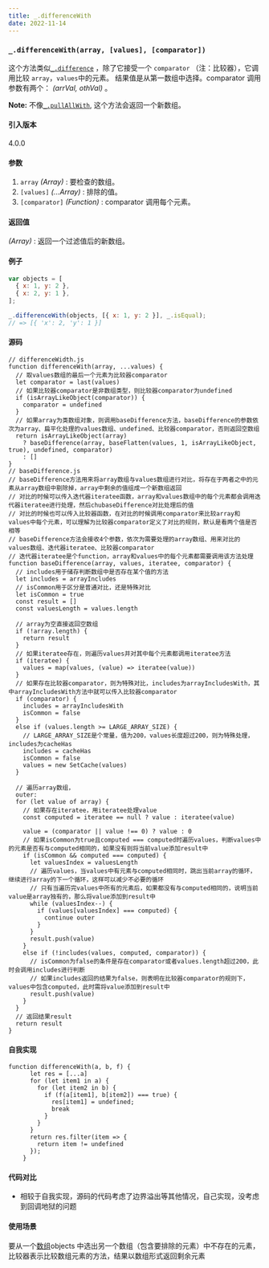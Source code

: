```yaml
---
title: _.differenceWith
date: 2022-11-14
---
```


### `_.differenceWith(array, [values], [comparator])`

这个方法类似[`_.difference`](https://www.lodashjs.com/docs/lodash.differenceWith#difference) ，除了它接受一个 `comparator` （注：比较器），它调用比较 `array`，`values`中的元素。 结果值是从第一数组中选择。comparator 调用参数有两个： _(arrVal, othVal)_ 。

**Note:** 不像[`_.pullAllWith`](https://www.lodashjs.com/docs/lodash.differenceWith#pullAllWith), 这个方法会返回一个新数组。

#### 引入版本

4.0.0

#### 参数

1. `array` _(Array)_ : 要检查的数组。
2. `[values]` _(...Array)_ : 排除的值。
3. `[comparator]` _(Function)_ : comparator 调用每个元素。

#### 返回值

_(Array)_ : 返回一个过滤值后的新数组。

#### 例子

```js
var objects = [
  { x: 1, y: 2 },
  { x: 2, y: 1 },
];

_.differenceWith(objects, [{ x: 1, y: 2 }], _.isEqual);
// => [{ 'x': 2, 'y': 1 }]
```

#### 源码

```
// differenceWidth.js
function differenceWith(array, ...values) {
  // 取values数组的最后一个元素为比较器comparator
  let comparator = last(values)
  // 如果比较器comparator是非数组类型，则比较器comparator为undefined
  if (isArrayLikeObject(comparator)) {
    comparator = undefined
  }
  // 如果array为类数组对象，则调用baseDifference方法，baseDifference的参数依次为array、扁平化处理的values数组、undefined、比较器comparator，否则返回空数组
  return isArrayLikeObject(array)
    ? baseDifference(array, baseFlatten(values, 1, isArrayLikeObject, true), undefined, comparator)
    : []
}
// baseDifference.js
// baseDifference方法用来将array数组与values数组进行对比，将存在于两者之中的元素从array数组中剔除掉，array中剩余的值组成一个新数组返回
// 对比的时候可以传入迭代器iteratee函数，array和values数组中的每个元素都会调用迭代器iteratee进行处理，然后chubaseDifference对比处理后的值
// 对比的时候也可以传入比较器函数，在对比的时候调用comparator来比较array和values中每个元素，可以理解为比较器comparator定义了对比的规则，默认是看两个值是否相等
// baseDifference方法会接收4个参数，依次为需要处理的array数组、用来对比的values数组、迭代器iteratee、比较器comparator
// 迭代器iteratee是个function，array和values中的每个元素都需要调用该方法处理
function baseDifference(array, values, iteratee, comparator) {
  // includes用于储存判断数组中是否存在某个值的方法
  let includes = arrayIncludes
  // isCommon用于区分是普通对比，还是特殊对比
  let isCommon = true
  const result = []
  const valuesLength = values.length

  // array为空直接返回空数组
  if (!array.length) {
    return result
  }
  // 如果iteratee存在，则遍历values并对其中每个元素都调用iteratee方法
  if (iteratee) {
    values = map(values, (value) => iteratee(value))
  }
  // 如果存在比较器comparator，则为特殊对比，includes为arrayIncludesWith，其中arrayIncludesWith方法中就可以传入比较器comparator
  if (comparator) {
    includes = arrayIncludesWith
    isCommon = false
  }
  else if (values.length >= LARGE_ARRAY_SIZE) {
    // LARGE_ARRAY_SIZE是个常量，值为200，values长度超过200，则为特殊处理，includes为cacheHas
    includes = cacheHas
    isCommon = false
    values = new SetCache(values)
  }

  // 遍历array数组，
  outer:
  for (let value of array) {
    // 如果存在iteratee，用iteratee处理value
    const computed = iteratee == null ? value : iteratee(value)

    value = (comparator || value !== 0) ? value : 0
    // 如果isCommon为true且computed === computed时遍历values，判断values中的元素是否有与computed相同的，如果没有则将当前value添加result中
    if (isCommon && computed === computed) {
      let valuesIndex = valuesLength
      // 遍历values，当values中有元素与computed相同时，跳出当前array的循环，继续进行array的下一个循环，这样可以减少不必要的循环
      // 只有当遍历完values中所有的元素后，如果都没有与computed相同的，说明当前value是array独有的，那么将value添加到result中
      while (valuesIndex--) {
        if (values[valuesIndex] === computed) {
          continue outer
        }
      }
      result.push(value)
    }
    else if (!includes(values, computed, comparator)) {
      // isCommon为false的条件是存在comparator或者values.length超过200，此时会调用includes进行判断
      // 如果includes返回的结果为false，则表明在比较器comparator的规则下，values中包含computed，此时需将value添加到result中
      result.push(value)
    }
  }
  // 返回结果result
  return result
}

```

#### 自我实现

```
function differenceWith(a, b, f) {
      let res = [...a]
      for (let item1 in a) {
        for (let item2 in b) {
          if (f(a[item1], b[item2]) === true) {
            res[item1] = undefined;
            break
          }
        }
      }
      return res.filter(item => {
        return item != undefined
      });
    }
```

#### 代码对比

- 相较于自我实现，源码的代码考虑了边界溢出等其他情况，自己实现，没考虑到回调地狱的问题

#### 使用场景

要从一个[数组](https://so.csdn.net/so/search?q=%E6%95%B0%E7%BB%84&spm=1001.2101.3001.7020)objects 中选出另一个数组（包含要排除的元素）中不存在的元素，比较器表示比较数组元素的方法，结果以数组形式返回剩余元素
